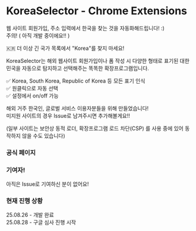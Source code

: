 # KoreaSelector - Chrome Extensions
웹 사이트 회원가입, 주소 입력에서 한국을 찾는 것을 자동화해드립니다! :)  
주의! ( 아직 개발 중이에요!! )  

🇰🇷 더 이상 긴 국가 목록에서 "Korea"를 찾지 마세요!  

KoreaSelector는 해외 웹사이트 회원가입이나 폼 작성 시 
다양한 형태로 표기된 대한민국을 자동으로 탐지하고 선택해주는 
똑똑한 확장프로그램입니다.  

✅ Korea, South Korea, Republic of Korea 등 모든 표기 인식  
✅ 원클릭으로 자동 선택  
✅ 설정에서 on/off 가능  
  
해외 거주 한국인, 글로벌 서비스 이용자분들을 위해 만들었습니다!  
미지원 사이트의 경우 Issue로 남겨주시면 추가해볼게요!! 

(일부 사이트는 보안상 동적 로더, 확장프로그램 로드 차단(CSP) 를 사용 중에 있어 동작하지 않을 수도 있습니다)  

### 공식 페이지


### 기여자!
아직은 Issue로 기여하신 분이 없어요!  

### 현재 진행 상황  
25.08.26 - 개발 완료  
25.08.28 - 구글 심사 진행 시작
